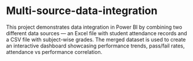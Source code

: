 # Multi-source-data-integration
This project demonstrates data integration in Power BI by combining two different data sources — an Excel file with student attendance records and a CSV file with subject-wise grades. The merged dataset is used to create an interactive dashboard showcasing performance trends, pass/fail rates, attendance vs performance correlation. 

